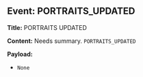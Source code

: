 ## Event: PORTRAITS_UPDATED

**Title:** PORTRAITS UPDATED

**Content:**
Needs summary.
`PORTRAITS_UPDATED`

**Payload:**
- `None`